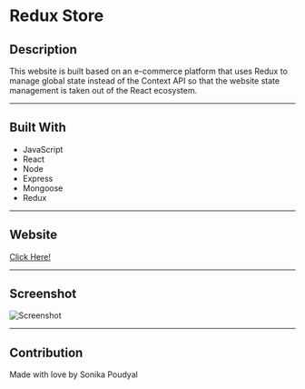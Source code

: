 # Redux Store

## Description
This website is built based on an e-commerce platform that uses Redux to manage global state instead of the Context API so that the website state management is taken out of the React ecosystem. 

---

## Built With
* JavaScript
* React
* Node
* Express
* Mongoose
* Redux

---

## Website
[Click Here!]()

---

## Screenshot
![Screenshot](./screenshots/Screenshot.png)

---

## Contribution
Made with love by Sonika Poudyal 